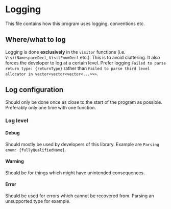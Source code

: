 # Logging #

This file contains how this program uses logging, conventions etc.

## Where/what to log ##

Logging is done **exclusively** in the `visitor` functions (i.e. `VisitNamespaceDecl`, `VisitEnumDecl` etc.). This is to avoid cluttering. It also forces the developer to log at a certain level. Prefer logging `Failed to parse return type: {returnType}` rather than `Failed to parse third level allocator in vector<vector<vector<...>>>`.

## Log configuration ##

Should only be done once as close to the start of the program as possible. Preferably only one time with one function.

### Log level ###

#### Debug ####

Should mostly be used by developers of this library. Example are `Parsing enum: {fullyQualifiedName}`.


#### Warning ####

Should be for things which might have unintended consequences.


#### Error ####

Should be used for errors which cannot be recovered from. Parsing an unsupported type for example.



